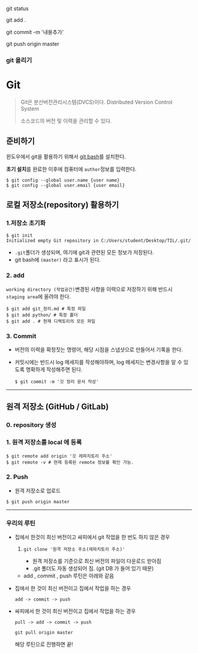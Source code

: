 git status

git add .

git commit -m '내용추가'

git push origin master

### git 올리기



# Git

> Git은 분산버전관리시스템(DVCS)이다. Distributed Version Control System
>
> 소스코드의 버전 및 이력을 관리할 수 있다.

## 준비하기

윈도우에서 git을 활용하기 위해서 [git bash](http://https//gitforwindows.org/)를 설치한다.

**초기 설치**를 완료한 이후에 컴퓨터에 `author`정보를 입력한다.

```
$ git config --global user.name {user name}
$ git config --global user.email {user email}
```

## 로컬 저장소(repository) 활용하기

### 1.저장소 초기화

```
$ git init
Initialized empty Git repository in C:/Users/student/Desktop/TIL/.git/
```

- `.git`폴더가 생성되며, 여기에 git과 관련된 모든 정보가 저장된다.
- git bash에 `(master)` 라고 표시가 된다.

### 2. add

`working directory (작업공간)`변경된 사항을 이력으로 저장하기 위해 반드시 `staging area`에 올려야 한다.

```
$ git add git_정리.md # 특정 파일
$ git add python/ # 특정 폴더
$ git add . # 현재 디렉토리의 모든 파일
```

### 3. Commit

- 버전의 이력을 확정짓는 명령어, 해당 시점을 스냅샷으로 만들어서 기록을 한다.

- 커밋시에는 반드시 log 메세지를 작성해야하며, log 메세지는 변경사항을 알 수 있도록 명확하게 작성해주면 된다.

  ```
  $ git commit -m '깃 정리 문서 작성'
  ```

------

## 원격 저장소 (GitHub / GitLab)

### 0. repository 생성

### 1. 원격 저장소를 local 에 등록

```
$ git remote add origin '깃 레파지토리 주소'
$ git remote -v # 현재 등록된 remote 정보를 확인 가능.
```

### 2. Push

- 원격 저장소로 업로드

```
$ git push origin master
```

------

### 우리의 루틴

- 집에서 한것이 최신 버전이고 싸피에서 git 작업을 한 번도 하지 않은 경우

  1. ```
     git clone '원격 저장소 주소(레파지토리 주소)'
     ```

     - 원격 저장소를 기준으로 최신 버전의 파일이 다운로드 받아짐
     - .git 폴더도 자동 생성되어 짐. (git DB 가 들어 있기 때문)

  - add , commit , push 루틴은 아래와 같음

- 집에서 한 것이 최신 버전이고 집에서 작업을 하는 경우

  `add -> commit -> push`

- 싸피에서 한 것이 최신 버전이고 집에서 작업을 하는 경우

  `pull -> add -> commit -> push`

  `git pull origin master`

  해당 루틴으로 진행하면 끝!